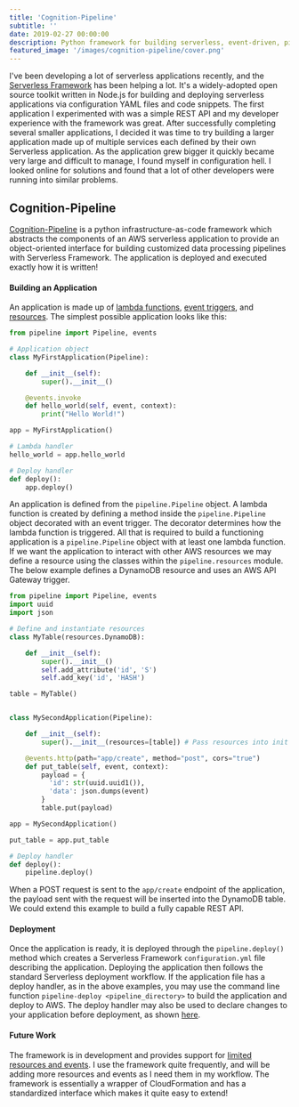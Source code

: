 ```yaml
---
title: 'Cognition-Pipeline'
subtitle: ''
date: 2019-02-27 00:00:00
description: Python framework for building serverless, event-driven, pipelines with the AWS ecosystem.
featured_image: '/images/cognition-pipeline/cover.png'
---
```

I've been developing a lot of serverless applications recently, and the [Serverless Framework](https://serverless.com/) has been helping a lot.  It's a widely-adopted open source toolkit written in Node.js for building and deploying serverless applications via configuration YAML files and code snippets.  The first application I experimented with was a simple REST API and my developer experience with the framework was great.  After successfully completing several smaller applications, I decided it was time to try building a larger application made up of multiple services each defined by their own Serverless application.  As the application grew bigger it quickly became very large and difficult to manage, I found myself in configuration hell.  I looked online for solutions and found that a lot of other developers were running into similar problems.

## Cognition-Pipeline
[Cognition-Pipeline](https://github.com/geospatial-jeff/cognition-pipeline) is a python infrastructure-as-code framework which abstracts the components of an AWS serverless application to provide an object-oriented interface for building customized data processing pipelines with Serverless Framework.  The application is deployed and executed exactly how it is written!

#### Building an Application
An application is made up of [lambda functions](https://github.com/geospatial-jeff/cognition-pipeline/blob/master/docs/Functions.ipynb), [event triggers](https://github.com/geospatial-jeff/cognition-pipeline/blob/master/pipeline/events.py), and [resources](https://github.com/geospatial-jeff/cognition-pipeline/blob/master/docs/Resources.ipynb).  The simplest possible application looks like this:

```python
from pipeline import Pipeline, events

# Application object
class MyFirstApplication(Pipeline):

    def __init__(self):
        super().__init__()

    @events.invoke
    def hello_world(self, event, context):
        print("Hello World!")

app = MyFirstApplication()

# Lambda handler
hello_world = app.hello_world

# Deploy handler
def deploy():
    app.deploy()
```
An application is defined from the `pipeline.Pipeline` object.  A lambda function is created by defining a method inside the `pipeline.Pipeline` object decorated with an event trigger.  The decorator determines how the lambda function is triggered.  All that is required to build a functioning application is a `pipeline.Pipeline` object with at least one lambda function.  If we want the application to interact with other AWS resources we may define a resource using the classes within the `pipeline.resources` module.  The below example defines a DynamoDB resource and uses an AWS API Gateway trigger.

```python
from pipeline import Pipeline, events
import uuid
import json

# Define and instantiate resources
class MyTable(resources.DynamoDB):

    def __init__(self):
        super().__init__()
        self.add_attribute('id', 'S')
        self.add_key('id', 'HASH')

table = MyTable()


class MySecondApplication(Pipeline):

    def __init__(self):
        super().__init__(resources=[table]) # Pass resources into init

    @events.http(path="app/create", method="post", cors="true")
    def put_table(self, event, context):
        payload = {
          'id': str(uuid.uuid1()),
          'data': json.dumps(event)
        }
        table.put(payload)

app = MySecondApplication()

put_table = app.put_table

# Deploy handler
def deploy():
    pipeline.deploy()
```
When a POST request is sent to the `app/create` endpoint of the application, the payload sent with the request will be inserted into the DynamoDB table.  We could extend this example to build a fully capable REST API.

#### Deployment
Once the application is ready, it is deployed through the `pipeline.deploy()` method which creates a Serverless Framework `configuration.yml` file describing the application.  Deploying the application then follows the standard Serverless deployment workflow.  If the application file has a deploy handler, as in the above examples, you may use the command line function `pipeline-deploy <pipeline_directory>` to build the application and deploy to AWS.  The deploy handler may also be used to declare changes to your application before deployment, as shown [here](https://github.com/geospatial-jeff/h3-dynamodb-geodatabase/blob/master/usa_cities_db/handler.py).

#### Future Work
The framework is in development and provides support for [limited resources and events](https://github.com/geospatial-jeff/cognition-pipeline/blob/master/docs/supported-features.ipynb).  I use the framework quite frequently, and will be adding more resources and events as I need them in my workflow.  The framework is essentially a wrapper of CloudFormation and has a standardized interface which makes it quite easy to extend!
